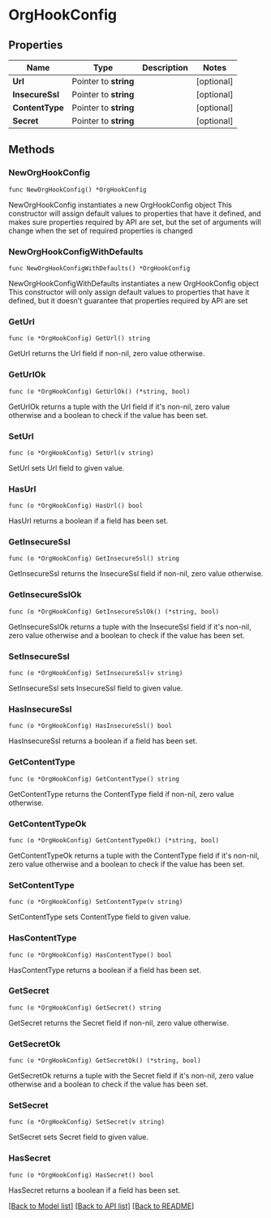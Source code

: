 # OrgHookConfig

## Properties

Name | Type | Description | Notes
------------ | ------------- | ------------- | -------------
**Url** | Pointer to **string** |  | [optional] 
**InsecureSsl** | Pointer to **string** |  | [optional] 
**ContentType** | Pointer to **string** |  | [optional] 
**Secret** | Pointer to **string** |  | [optional] 

## Methods

### NewOrgHookConfig

`func NewOrgHookConfig() *OrgHookConfig`

NewOrgHookConfig instantiates a new OrgHookConfig object
This constructor will assign default values to properties that have it defined,
and makes sure properties required by API are set, but the set of arguments
will change when the set of required properties is changed

### NewOrgHookConfigWithDefaults

`func NewOrgHookConfigWithDefaults() *OrgHookConfig`

NewOrgHookConfigWithDefaults instantiates a new OrgHookConfig object
This constructor will only assign default values to properties that have it defined,
but it doesn't guarantee that properties required by API are set

### GetUrl

`func (o *OrgHookConfig) GetUrl() string`

GetUrl returns the Url field if non-nil, zero value otherwise.

### GetUrlOk

`func (o *OrgHookConfig) GetUrlOk() (*string, bool)`

GetUrlOk returns a tuple with the Url field if it's non-nil, zero value otherwise
and a boolean to check if the value has been set.

### SetUrl

`func (o *OrgHookConfig) SetUrl(v string)`

SetUrl sets Url field to given value.

### HasUrl

`func (o *OrgHookConfig) HasUrl() bool`

HasUrl returns a boolean if a field has been set.

### GetInsecureSsl

`func (o *OrgHookConfig) GetInsecureSsl() string`

GetInsecureSsl returns the InsecureSsl field if non-nil, zero value otherwise.

### GetInsecureSslOk

`func (o *OrgHookConfig) GetInsecureSslOk() (*string, bool)`

GetInsecureSslOk returns a tuple with the InsecureSsl field if it's non-nil, zero value otherwise
and a boolean to check if the value has been set.

### SetInsecureSsl

`func (o *OrgHookConfig) SetInsecureSsl(v string)`

SetInsecureSsl sets InsecureSsl field to given value.

### HasInsecureSsl

`func (o *OrgHookConfig) HasInsecureSsl() bool`

HasInsecureSsl returns a boolean if a field has been set.

### GetContentType

`func (o *OrgHookConfig) GetContentType() string`

GetContentType returns the ContentType field if non-nil, zero value otherwise.

### GetContentTypeOk

`func (o *OrgHookConfig) GetContentTypeOk() (*string, bool)`

GetContentTypeOk returns a tuple with the ContentType field if it's non-nil, zero value otherwise
and a boolean to check if the value has been set.

### SetContentType

`func (o *OrgHookConfig) SetContentType(v string)`

SetContentType sets ContentType field to given value.

### HasContentType

`func (o *OrgHookConfig) HasContentType() bool`

HasContentType returns a boolean if a field has been set.

### GetSecret

`func (o *OrgHookConfig) GetSecret() string`

GetSecret returns the Secret field if non-nil, zero value otherwise.

### GetSecretOk

`func (o *OrgHookConfig) GetSecretOk() (*string, bool)`

GetSecretOk returns a tuple with the Secret field if it's non-nil, zero value otherwise
and a boolean to check if the value has been set.

### SetSecret

`func (o *OrgHookConfig) SetSecret(v string)`

SetSecret sets Secret field to given value.

### HasSecret

`func (o *OrgHookConfig) HasSecret() bool`

HasSecret returns a boolean if a field has been set.


[[Back to Model list]](../README.md#documentation-for-models) [[Back to API list]](../README.md#documentation-for-api-endpoints) [[Back to README]](../README.md)


